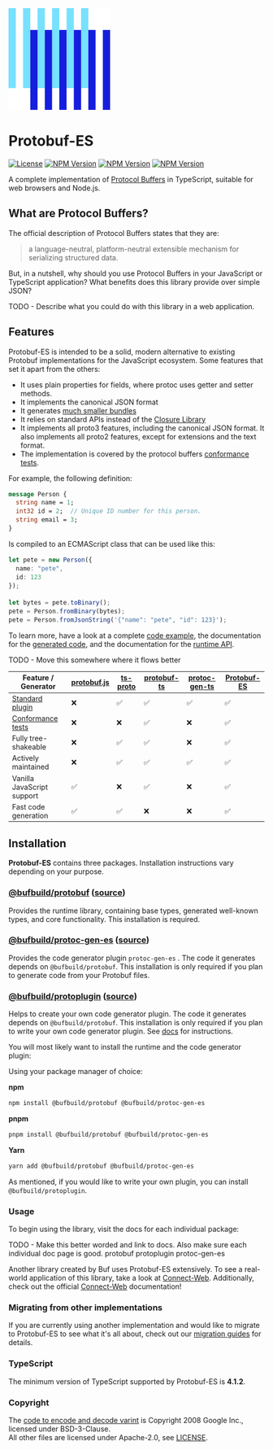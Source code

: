 ![The Buf logo](./.github/buf-logo.svg)

# Protobuf-ES

[![License](https://img.shields.io/github/license/bufbuild/protobuf-es?color=blue)](./LICENSE) [![NPM Version](https://img.shields.io/npm/v/@bufbuild/protobuf/latest?color=green&label=%40bufbuild%2Fprotobuf)](https://www.npmjs.com/package/@bufbuild/protobuf) [![NPM Version](https://img.shields.io/npm/v/@bufbuild/protoplugin/latest?color=green&label=%40bufbuild%2Fprotoplugin)](https://www.npmjs.com/package/@bufbuild/protoplugin) [![NPM Version](https://img.shields.io/npm/v/@bufbuild/protoc-gen-es/latest?color=green&label=%40bufbuild%2Fprotoc-gen-es)](https://www.npmjs.com/package/@bufbuild/protoc-gen-es) 

A complete implementation of [Protocol Buffers](https://developers.google.com/protocol-buffers) in TypeScript,
suitable for web browsers and Node.js.

## What are Protocol Buffers?
The official description of Protocol Buffers states that they are: 

> a language-neutral, platform-neutral extensible mechanism for serializing structured data.

But, in a nutshell, why should you use Protocol Buffers in your JavaScript or TypeScript application?  What benefits does this library provide over simple JSON?

TODO - Describe what you could do with this library in a web application.


## Features

Protobuf-ES is intended to be a solid, modern alternative to existing Protobuf implementations for the JavaScript ecosystem.  Some features that set it apart from the others:

- It uses plain properties for fields, where protoc uses getter and setter methods.
- It implements the canonical JSON format
- It generates [much smaller bundles](packages/protobuf-bench)
- It relies on standard APIs instead of the [Closure Library](http://googlecode.blogspot.com/2009/11/introducing-closure-tools.html)
- It implements all proto3 features, including the canonical JSON format.  It also implements all proto2 features, except for extensions and the text format.  
- The implementation is covered by the protocol buffers [conformance tests](packages/protobuf-conformance).

For example, the following definition:

```protobuf
message Person {
  string name = 1;
  int32 id = 2;  // Unique ID number for this person.
  string email = 3;
}
```

Is compiled to an ECMAScript class that can be used like this:

```typescript
let pete = new Person({
  name: "pete",
  id: 123
});

let bytes = pete.toBinary();
pete = Person.fromBinary(bytes);
pete = Person.fromJsonString('{"name": "pete", "id": 123}');
```



To learn more, have a look at a complete [code example](https://github.com/bufbuild/protobuf-es/tree/main/packages/protobuf-example), 
the documentation for the [generated code](https://github.com/bufbuild/protobuf-es/blob/main/docs/generated_code.md), 
and the documentation for the [runtime API](https://github.com/bufbuild/protobuf-es/blob/main/docs/runtime_api.md).

TODO - Move this somewhere where it flows better

| Feature / Generator                                                                                                                       | [protobuf.js](https://github.com/protobufjs/protobuf.js) | [ts-proto](https://github.com/stephenh/ts-proto) | [protobuf-ts](https://github.com/timostamm/protobuf-ts) | [protoc-gen-ts](https://github.com/thesayyn/protoc-gen-ts) | [Protobuf-ES](https://github.com/bufbuild/protobuf-es) |
|-------------------------------------------------------------------------------------------------------------------------------------------|----------------------------------------------------------|--------------------------------------------------|---------------------------------------------------------|------------------------------------------------------------|------------------------------------------------------------|
| [Standard plugin](https://docs.buf.build/reference/images#plugins)                                                                        | ❌                                                       | ✅                                           | ✅                                                      | ✅                                                      | ✅                                                         |
| [Conformance tests](https://github.com/protocolbuffers/protobuf/tree/main/conformance#protocol-buffers---googles-data-interchange-format) | ❌                                                       | ❌                                               | ✅                                                      | ❌                                                         |                                                     ✅ |
| Fully tree-shakeable                                                                                                                      | ❌                                                       | ✅                                               | ✅                                                      | ❌                                                         |                                                     ✅ |
| Actively maintained                                                                                                                                | ❌                                                       | ✅                                               | ✅                                                      | ✅                                                         |                                              ✅ |
| Vanilla JavaScript support                                                                                                                | ✅                                                       | ❌                                               | ✅                                                      | ❌                                                         |                                                     ✅ |
| Fast code generation                                                                                                                      | ✅                                                       | ✅                                               | ❌                                                      | ❌                                                         |                                                     ✅ |

## Installation

**Protobuf-ES** contains three packages.  Installation instructions vary depending on your purpose.

### [@bufbuild/protobuf](https://www.npmjs.com/package/@bufbuild/protobuf) ([source](packages/protobuf))

Provides the runtime library, containing base types, generated well-known types, and core functionality.  This installation is required.

### [@bufbuild/protoc-gen-es](https://www.npmjs.com/package/@bufbuild/protoc-gen-es) ([source](packages/protoc-gen-es))

Provides the code generator plugin `protoc-gen-es` .  The code it generates depends on `@bufbuild/protobuf`.  This installation is only required if you plan to generate code from your Protobuf files.
  
### [@bufbuild/protoplugin](https://www.npmjs.com/package/@bufbuild/protoplugin) ([source](packages/protoplugin))

Helps to create your own code generator plugin.  The code it generates depends on `@bufbuild/protobuf`.  This installation is only required if you plan to write your own code generator plugin.  See [docs](packages/protoplugin) for instructions.

You will most likely want to install the runtime and the code generator plugin:

Using your package manager of choice:
  
**npm**
```bash
npm install @bufbuild/protobuf @bufbuild/protoc-gen-es
```

**pnpm**
```bash
pnpm install @bufbuild/protobuf @bufbuild/protoc-gen-es
```

**Yarn**
```bash
yarn add @bufbuild/protobuf @bufbuild/protoc-gen-es
```

As mentioned, if you would like to write your own plugin, you can install `@bufbuild/protoplugin`.


### Usage

To begin using the library, visit the docs for each individual package:

TODO - Make this better worded and link to docs.  Also make sure each individual doc page is good.
protobuf
protoplugin
protoc-gen-es

Another library created by Buf uses Protobuf-ES extensively.  To see a real-world application of this library, take a look at [Connect-Web](https://github.com/bufbuild/connect-web).  Additionally, check out the official [Connect-Web](https://connect.build/docs/web/getting-started) documentation!


### Migrating from other implementations

If you are currently using another implementation and would like to migrate to Protobuf-ES to see what it's all about, check out our [migration guides](docs/migrating.md) for details.


### TypeScript

The minimum version of TypeScript supported by Protobuf-ES is **4.1.2**.


### Copyright

The [code to encode and decode varint](packages/protobuf/src/google/varint.ts) is Copyright 2008 Google Inc., licensed 
under BSD-3-Clause.  
All other files are licensed under Apache-2.0, see [LICENSE](LICENSE).
